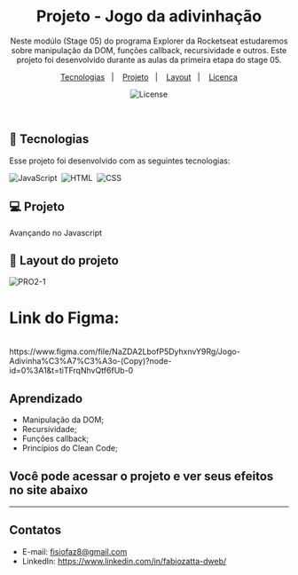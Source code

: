 
<h1 align="center"> Projeto - Jogo da adivinhação </h1>

<p align="center">
Neste modúlo (Stage 05) do programa Explorer da Rocketseat estudaremos sobre manipulação da DOM, funções callback, recursividade e outros.
Este projeto foi desenvolvido durante as aulas da primeira etapa do stage 05.
</p>

<p align="center">
  <a href="#-tecnologias">Tecnologias</a>&nbsp;&nbsp;&nbsp;|&nbsp;&nbsp;&nbsp;
  <a href="#-projeto">Projeto</a>&nbsp;&nbsp;&nbsp;|&nbsp;&nbsp;&nbsp;
  <a href="#-layout">Layout</a>&nbsp;&nbsp;&nbsp;|&nbsp;&nbsp;&nbsp;
  <a href="#memo-licença">Licença</a>
</p>

<p align="center">
  <img alt="License" src="https://img.shields.io/static/v1?label=license&message=MIT&color=49AA26&labelColor=000000">
</p>

<br>

## 🚀 Tecnologias

Esse projeto foi desenvolvido com as seguintes tecnologias:

![JavaScript](https://img.shields.io/badge/-JavaScript-05122A?style=flat&logo=javascript)&nbsp;
![HTML](https://img.shields.io/badge/-HTML-05122A?style=flat&logo=HTML5)&nbsp;
![CSS](https://img.shields.io/badge/-CSS-05122A?style=flat&logo=CSS3&logoColor=1572B6)&nbsp;

## 💻 Projeto

Avançando no Javascript

## 🔖 Layout do projeto

![PRO2-1](https://github.com/fisiofaz/Jogo.de.Adivinhar/tree/main/image)
<br>
# Link do Figma: 
<br>
https://www.figma.com/file/NaZDA2LbofP5DyhxnvY9Rg/Jogo-Adivinha%C3%A7%C3%A3o-(Copy)?node-id=0%3A1&t=tiTFrqNhvQtf6fUb-0
<br>

## Aprendizado

- Manipulação da DOM;
- Recursividade;
- Funções callback;
- Princípios do Clean Code;

## Você pode acessar o projeto e ver seus efeitos no site abaixo

---
## Contatos

- E-mail: fisiofaz8@gmail.com
- LinkedIn: https://www.linkedin.com/in/fabiozatta-dweb/